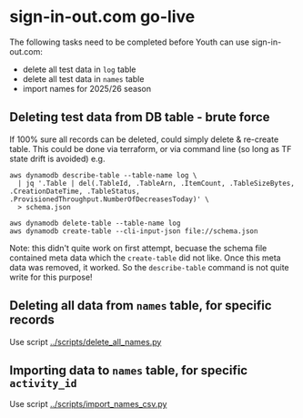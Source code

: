 # sign-in-out.com go-live

The following tasks need to be completed before Youth can use sign-in-out.com:
- delete all test data in `log` table
- delete all test data in `names` table
- import names for 2025/26 season

## Deleting test data from DB table - brute force

If 100% sure all records can be deleted, could simply delete & re-create table.
This could be done via terraform, or via command line (so long as TF state drift is avoided)
e.g.
```
aws dynamodb describe-table --table-name log \
  | jq '.Table | del(.TableId, .TableArn, .ItemCount, .TableSizeBytes, .CreationDateTime, .TableStatus, .ProvisionedThroughput.NumberOfDecreasesToday)' \
  > schema.json

aws dynamodb delete-table --table-name log
aws dynamodb create-table --cli-input-json file://schema.json
```

Note: this didn't quite work on first attempt, becuase the schema file contained meta data which the `create-table` did not like. Once this meta data was removed, it worked. So the `describe-table` command is not quite write for this purpose!

## Deleting all data from `names` table, for specific records 

Use script [../scripts/delete_all_names.py](../scripts/delete_all_names.py)

## Importing data to `names` table, for specific `activity_id` 

Use script [../scripts/import_names_csv.py](../scripts/import_names_csv.py)
